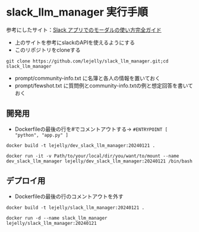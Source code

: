 
# slack_llm_manager 実行手順
参考にしたサイト：[Slack アプリでのモーダルの使い方完全ガイド](https://qiita.com/seratch/items/0b1790697281d4cf6ab3)

- 上のサイトを参考にslackのAPIを使えるようにする
- このリポジトリをcloneする
```
git clone https://github.com/lejelly/slack_llm_manager.git;cd slack_llm_manager
```
- prompt/community-info.txt に名簿と各人の情報を置いておく
- prompt/fewshot.txt に質問例とcommunity-info.txtの例と想定回答を書いておく

## 開発用
- Dockerfileの最後の行を#でコメントアウトする-> `#ENTRYPOINT [ "python", "app.py" ]`
```
docker build -t lejelly/dev_slack_llm_manager:20240121 .
```
```
docker run -it -v Path/to/your/local/dir/you/want/to/mount --name dev_slack_llm_manager lejelly/dev_slack_llm_manager:20240121 /bin/bash
```

## デプロイ用
- Dockerfileの最後の行のコメントアウトを外す
```
docker build -t lejelly/slack_llm_manager:20240121 .
```
```
docker run -d --name slack_llm_manager lejelly/slack_llm_manager:20240121
```



